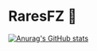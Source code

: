 # RaresFZ 👋

[![Anurag's GitHub stats](https://github-readme-stats.vercel.app/api?username=RaresFZ&show_icons=true)](https://github.com/anuraghazra/github-readme-stats&show_icons=true)
